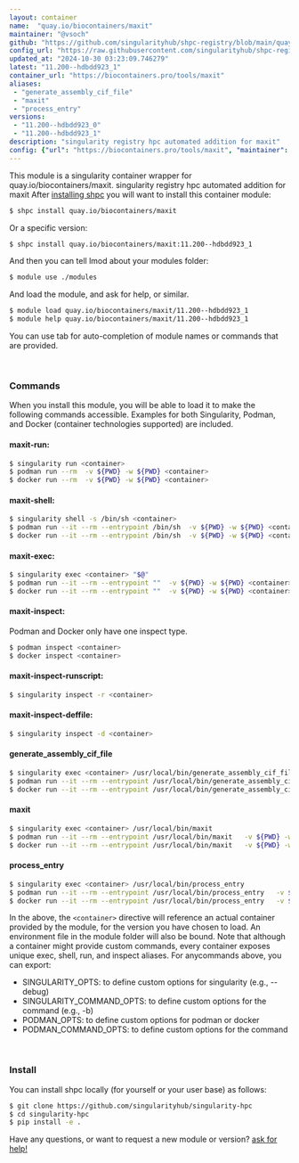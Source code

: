 ```yaml
---
layout: container
name:  "quay.io/biocontainers/maxit"
maintainer: "@vsoch"
github: "https://github.com/singularityhub/shpc-registry/blob/main/quay.io/biocontainers/maxit/container.yaml"
config_url: "https://raw.githubusercontent.com/singularityhub/shpc-registry/main/quay.io/biocontainers/maxit/container.yaml"
updated_at: "2024-10-30 03:23:09.746279"
latest: "11.200--hdbdd923_1"
container_url: "https://biocontainers.pro/tools/maxit"
aliases:
 - "generate_assembly_cif_file"
 - "maxit"
 - "process_entry"
versions:
 - "11.200--hdbdd923_0"
 - "11.200--hdbdd923_1"
description: "singularity registry hpc automated addition for maxit"
config: {"url": "https://biocontainers.pro/tools/maxit", "maintainer": "@vsoch", "description": "singularity registry hpc automated addition for maxit", "latest": {"11.200--hdbdd923_1": "sha256:26849639b2b5ee3972e89b6f761c3127373d8d4d0a2f21fdf7bc88a5dde64127"}, "tags": {"11.200--hdbdd923_0": "sha256:08e70c831fa55c86958d9a0baeb81b7fc2803d6142e37deb01ee981b8a066cf8", "11.200--hdbdd923_1": "sha256:26849639b2b5ee3972e89b6f761c3127373d8d4d0a2f21fdf7bc88a5dde64127"}, "docker": "quay.io/biocontainers/maxit", "aliases": {"generate_assembly_cif_file": "/usr/local/bin/generate_assembly_cif_file", "maxit": "/usr/local/bin/maxit", "process_entry": "/usr/local/bin/process_entry"}}
---
```


This module is a singularity container wrapper for quay.io/biocontainers/maxit.
singularity registry hpc automated addition for maxit
After [installing shpc](#install) you will want to install this container module:


```bash
$ shpc install quay.io/biocontainers/maxit
```

Or a specific version:

```bash
$ shpc install quay.io/biocontainers/maxit:11.200--hdbdd923_1
```

And then you can tell lmod about your modules folder:

```bash
$ module use ./modules
```

And load the module, and ask for help, or similar.

```bash
$ module load quay.io/biocontainers/maxit/11.200--hdbdd923_1
$ module help quay.io/biocontainers/maxit/11.200--hdbdd923_1
```

You can use tab for auto-completion of module names or commands that are provided.

<br>

### Commands

When you install this module, you will be able to load it to make the following commands accessible.
Examples for both Singularity, Podman, and Docker (container technologies supported) are included.

#### maxit-run:

```bash
$ singularity run <container>
$ podman run --rm  -v ${PWD} -w ${PWD} <container>
$ docker run --rm  -v ${PWD} -w ${PWD} <container>
```

#### maxit-shell:

```bash
$ singularity shell -s /bin/sh <container>
$ podman run --it --rm --entrypoint /bin/sh  -v ${PWD} -w ${PWD} <container>
$ docker run --it --rm --entrypoint /bin/sh  -v ${PWD} -w ${PWD} <container>
```

#### maxit-exec:

```bash
$ singularity exec <container> "$@"
$ podman run --it --rm --entrypoint ""  -v ${PWD} -w ${PWD} <container> "$@"
$ docker run --it --rm --entrypoint ""  -v ${PWD} -w ${PWD} <container> "$@"
```

#### maxit-inspect:

Podman and Docker only have one inspect type.

```bash
$ podman inspect <container>
$ docker inspect <container>
```

#### maxit-inspect-runscript:

```bash
$ singularity inspect -r <container>
```

#### maxit-inspect-deffile:

```bash
$ singularity inspect -d <container>
```


#### generate_assembly_cif_file

```bash
$ singularity exec <container> /usr/local/bin/generate_assembly_cif_file
$ podman run --it --rm --entrypoint /usr/local/bin/generate_assembly_cif_file   -v ${PWD} -w ${PWD} <container> -c " $@"
$ docker run --it --rm --entrypoint /usr/local/bin/generate_assembly_cif_file   -v ${PWD} -w ${PWD} <container> -c " $@"
```


#### maxit

```bash
$ singularity exec <container> /usr/local/bin/maxit
$ podman run --it --rm --entrypoint /usr/local/bin/maxit   -v ${PWD} -w ${PWD} <container> -c " $@"
$ docker run --it --rm --entrypoint /usr/local/bin/maxit   -v ${PWD} -w ${PWD} <container> -c " $@"
```


#### process_entry

```bash
$ singularity exec <container> /usr/local/bin/process_entry
$ podman run --it --rm --entrypoint /usr/local/bin/process_entry   -v ${PWD} -w ${PWD} <container> -c " $@"
$ docker run --it --rm --entrypoint /usr/local/bin/process_entry   -v ${PWD} -w ${PWD} <container> -c " $@"
```



In the above, the `<container>` directive will reference an actual container provided
by the module, for the version you have chosen to load. An environment file in the
module folder will also be bound. Note that although a container
might provide custom commands, every container exposes unique exec, shell, run, and
inspect aliases. For anycommands above, you can export:

 - SINGULARITY_OPTS: to define custom options for singularity (e.g., --debug)
 - SINGULARITY_COMMAND_OPTS: to define custom options for the command (e.g., -b)
 - PODMAN_OPTS: to define custom options for podman or docker
 - PODMAN_COMMAND_OPTS: to define custom options for the command

<br>

### Install

You can install shpc locally (for yourself or your user base) as follows:

```bash
$ git clone https://github.com/singularityhub/singularity-hpc
$ cd singularity-hpc
$ pip install -e .
```

Have any questions, or want to request a new module or version? [ask for help!](https://github.com/singularityhub/singularity-hpc/issues)